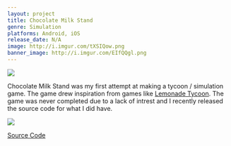 ```yaml
---
layout: project
title: Chocolate Milk Stand
genre: Simulation
platforms: Android, iOS
release_date: N/A
image: http://i.imgur.com/tXSIQow.png
banner_image: http://i.imgur.com/EIfQQgl.png
---
```

![](http://i.imgur.com/sDlIVlgl.png)


Chocolate Milk Stand was my first attempt at making a tycoon / simulation game. The game drew inspiration from games like [Lemonade Tycoon](https://en.wikipedia.org/wiki/Lemonade_Tycoon).
The game was never completed due to a lack of intrest and I recently released the source code for what I did have.


![](http://i.imgur.com/o2gGsGo.png)

[Source Code](https://github.com/BudaDude/ChocolateMilkTycoon)
